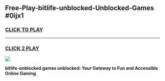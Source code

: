 
## Free-Play-bitlife-unblocked-Unblocked-Games #0ijx1
<h3>
<a href="https://news.freeplayer.one?title=bitlife-unblocked&ref=8M">CLICK TO PLAY</a></h3>
<hr>

<h3>
<a href="https://news.freeplayer.one?title=bitlife-unblocked&ref=8M">CLICK 2 PLAY</a>
  
</h3>

<a href="https://news.freeplayer.one?title=bitlife-unblocked&ref=8M"><img src="https://clearcache.store/games.png"></a>


**bitlife-unblocked games unblocked: Your Gateway to Fun and Accessible Online Gaming**
